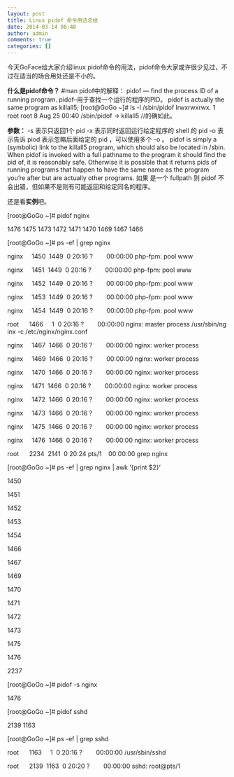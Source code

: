 ```yaml
---
layout: post
title: Linux pidof 命令用法总结
date: 2014-03-14 08:48
author: admin
comments: true
categories: []
---
```

今天GoFace给大家介绍linux pidof命令的用法，pidof命令大家或许很少见过，不过在适当的场合用处还是不小的。

<strong>什么是pidof命令？</strong>
#man pidof中的解释：
pidof — find the process ID of a running program.
pidof–用于查找一个运行的程序的PID。
pidof is actually the same program as killall5;
[root@GoGo ~]# ls -l /sbin/pidof
lrwxrwxrwx. 1 root root 8 Aug 25 00:40 /sbin/pidof -&gt; killall5 //的确如此。

<strong>参数：</strong>
-s 表示只返回1个 pid
-x 表示同时返回运行给定程序的 shell 的 pid
-o 表示告诉 piod 表示忽略后面给定的 pid ，可以使用多个 -o 。
pidof is simply a (symbolic) link to the killall5 program, which should also be located in /sbin.
When pidof is invoked with a full pathname to the program it should find the pid of, it is reasonably safe. Otherwise it
is possible that it returns pids of running programs that happen to have the same name as the program you’re after but are
actually other programs.
如果 是一个 fullpath 则 pidof 不会出错，但如果不是则有可能返回和给定同名的程序。

还是看<strong>实例</strong>吧。
<div>

[root@GoGo ~]# pidof nginx

1476 1475 1473 1472 1471 1470 1469 1467 1466

[root@GoGo ~]# ps -ef | grep nginx

nginx     1450  1449  0 20:16 ?        00:00:00 php-fpm: pool www

nginx     1451  1449  0 20:16 ?        00:00:00 php-fpm: pool www

nginx     1452  1449  0 20:16 ?        00:00:00 php-fpm: pool www

nginx     1453  1449  0 20:16 ?        00:00:00 php-fpm: pool www

nginx     1454  1449  0 20:16 ?        00:00:00 php-fpm: pool www

root      1466     1  0 20:16 ?        00:00:00 nginx: master process /usr/sbin/nginx -c /etc/nginx/nginx.conf

nginx     1467  1466  0 20:16 ?        00:00:00 nginx: worker process

nginx     1469  1466  0 20:16 ?        00:00:00 nginx: worker process

nginx     1470  1466  0 20:16 ?        00:00:00 nginx: worker process

nginx     1471  1466  0 20:16 ?        00:00:00 nginx: worker process

nginx     1472  1466  0 20:16 ?        00:00:00 nginx: worker process

nginx     1473  1466  0 20:16 ?        00:00:00 nginx: worker process

nginx     1475  1466  0 20:16 ?        00:00:00 nginx: worker process

nginx     1476  1466  0 20:16 ?        00:00:00 nginx: worker process

root      2234  2141  0 20:24 pts/1    00:00:00 grep nginx

[root@GoGo ~]# ps -ef | grep nginx | awk ’{print $2}’

1450

1451

1452

1453

1454

1466

1467

1469

1470

1471

1472

1473

1475

1476

2237

[root@GoGo ~]# pidof -s nginx

1476
<div>

[root@GoGo ~]# pidof sshd

2139 1163

[root@GoGo ~]# ps -ef | grep sshd

root      1163     1  0 20:16 ?        00:00:00 /usr/sbin/sshd

root      2139  1163  0 20:20 ?        00:00:00 sshd: root@pts/1

</div>
</div>

